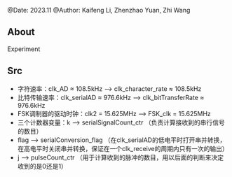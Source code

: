 @Date: 2023.11
@Author: Kaifeng Li, Zhenzhao Yuan, Zhi Wang
## About
Experiment

## Src
- 字符速率：clk_AD ≈ 108.5kHz --> clk_character_rate ≈ 108.5kHz
- 比特传输速率：clk_serialAD ≈ 976.6kHz --> clk_bitTransferRate ≈ 976.6kHz
- FSK调制器的驱动时钟：clk2 = 15.625MHz --> FSK_clk = 15.625MHz
- 三个计数器变量：k --> serialSignalCount_ctr （负责计算接收到的串行信号的数目）
- flag --> serialConversion_flag （在clk_serialAD的低电平时打开串并转换，在高电平时关闭串并转换，保证在一个clk_receive的周期内只有一次的输出）
- j --> pulseCount_ctr （用于计算收到的脉冲的数目，用以后面的判断来决定收到的是0还是1）